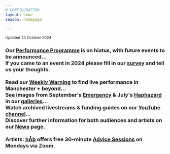 ```yaml
---
# CONFIGURATION
layout: home
season: homepage

---
```

<small>Updated 24 October 2024</small>        
### Our [Performance Programme](/current/2024) is on hiatus, with future events to be announced…<br>If you came to an event in 2024 please fill in our <a href="https://www.illuminate-data.org.uk/survey/qvprln" target="_blank">survey</a> and tell us your thoughts.<br><br>Read our <a href="https://wordofwarning.posthaven.com" target="_blank">Weekly Warning</a> to find live performance in Manchester + beyond…<br>See images from September's [Emergency](/galleries/2024-emergency) & July's [Haphazard](/galleries/2024-haphazard) in our [galleries](/galleries)…<br>Watch archived livestreams & funding guides on our <a href="https://youtube.com/@warnmcr" target="_blank">YouTube channel</a>…<br>Discover further information for both audiences and artists on our [News](/news) page.<br><br>Artists: [hÅb](/hab) offers free 30-minute [Advice Sessions](/hab/advice) on Mondays via Zoom.
